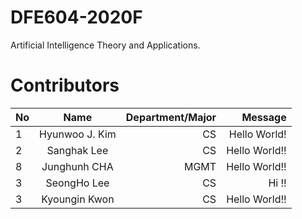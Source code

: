 # DFE604-2020F
Artificial Intelligence Theory and Applications.

# Contributors
| No            | Name           | Department/Major | Message           |
| ------------- |:--------------:| ----------------:|------------------:|
| 1             | Hyunwoo J. Kim | CS               | Hello World!      |
| 2             | Sanghak Lee    | CS               | Hello World!!     |
| 8             | Junghunh CHA | MGMT          | Hello World!!     |
| 3             | SeongHo Lee    | CS               | Hi !!                 |
| 3             | Kyoungin Kwon    | CS               | Hello World!!     |

